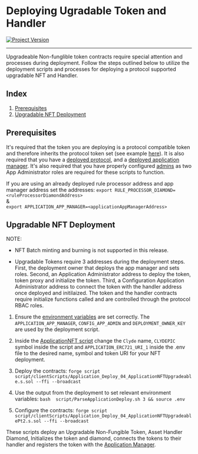 # Deploying Ugradable Token and Handler
[![Project Version][version-image]][version-url]

---

Upgradeable Non-funglible token contracts require special attention and processes during deployment. Follow the steps outlined below to utilize the deployment scripts and processes for deploying a protocol supported upgradable NFT and Handler. 

## Index

1. [Prerequisites](#prerequisites)
2. [Upgradable NFT Deployment](#simple-nft-deployment)

## Prerequisites

It's required that the token you are deploying is a protocol compatible token and therefore inherits the protocol token set (see example [here](../../../src/example/ERC721/upgradeable/ApplicationERC721UpgAdminMint.sol)). It is also required that you have a [deployed protocol](./DEPLOY-PROTOCOL.md), and a [deployed application manager](./DEPLOY-APPMANAGER.md). It's also required that you have properly configured [admins](../permissions/ADMIN-ROLES.md) as two App Administrator roles are required for these scripts to function.

If you are using an already deployed rule processor address and app manager address set the addresses:
        ````
        export RULE_PROCESSOR_DIAMOND=<ruleProcessorDiamondAddress>
        ````    
        &        
        ````
        export APPLICATION_APP_MANAGER=<applicationAppManagerAddress>
        ````

## Upgradable NFT Deployment

NOTE: 
- NFT Batch minting and burning is not supported in this release.

- Upgradable Tokens require 3 addresses during the deployment steps. First, the deployment owner that deploys the app manager and sets roles. Second, an Application Administrator address to deploy the token, token proxy and initialize the token. Third, a Configuration Application Administrator address to connect the token with the handler address once deployed and initilaized. The token and the handler contracts require initialize functions called and are controlled through the protocol RBAC roles.

1. Ensure the [environment variables][environment-url] are set correctly. The `APPLICATION_APP_MANAGER`, `CONFIG_APP_ADMIN` and `DEPLOYMENT_OWNER_KEY` are used by the deployment script.  

2. Inside the [ApplicationNFT script](../../../script/clientScripts/Application_Deploy_04_ApplicationNFTUpgradeable.s.sol) change the `Clyde` name, `CLYDEPIC` symbol inside the script and `APPLICATION_ERC721_URI_1` inside the .env file to the desired name, symbol and token URI for your NFT deployment.

3. Deploy the contracts:
        ````
        forge script script/clientScripts/Application_Deploy_04_ApplicationNFTUpgradeable.s.sol --ffi --broadcast
        ````
4. Use the output from the deployment to set relevant environment variables:
        ````
        bash  script/ParseApplicationDeploy.sh 3 && source .env
        ````
5. Configure the contracts:
        ````
        forge script script/clientScripts/Application_Deploy_04_ApplicationNFTUpgradeablePt2.s.sol --ffi --broadcast
        ````

These scripts deploy an Upgradable Non-Fungible Token, Asset Handler Diamond, Initializes the token and diamond, connects the tokens to their handler and registers the token with the [Application Manager](../architecture/client/application/APPLICATION-MANAGER.md). 


<!-- These are the body links -->
[ERC721-url]: https://eips.ethereum.org/EIPS/eip-721
[environment-url]: ./SET-ENVIRONMENT.md
[customizations-url]: ../rules/CUSTOMIZATIONS.md

<!-- These are the header links -->
[version-image]: https://img.shields.io/badge/Version-1.1.0-brightgreen?style=for-the-badge&logo=appveyor
[version-url]: https://github.com/thrackle-io/Tron